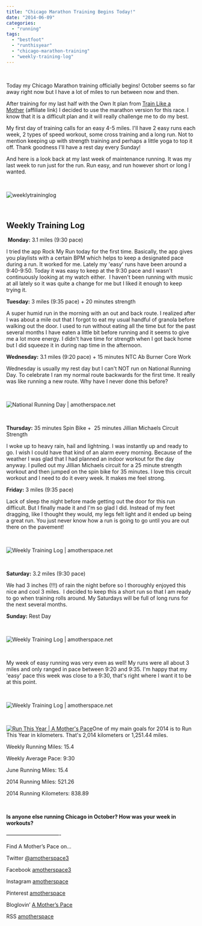 ```yaml
---
title: "Chicago Marathon Training Begins Today!"
date: "2014-06-09"
categories: 
  - "running"
tags: 
  - "bestfoot"
  - "runthisyear"
  - "chicago-marathon-training"
  - "weekly-training-log"
---
```


 

Today my Chicago Marathon training officially begins! October seems so far away right now but I have a lot of miles to run between now and then.

After training for my last half with the Own It plan from [Train Like a Mother](http://amzn.to/1un3PgW) (affiliate link) I decided to use the marathon version for this race. I know that it is a difficult plan and it will really challenge me to do my best.

My first day of training calls for an easy 4-5 miles. I'll have 2 easy runs each week, 2 types of speed workout, some cross training and a long run. Not to mention keeping up with strength training and perhaps a little yoga to top it off. Thank goodness I'll have a rest day every Sunday!

And here is a look back at my last week of maintenance running. It was my last week to run just for the run. Run easy, and run however short or long I wanted.

 

![weeklytraininglog](images/weeklytraininglog.jpg)

 

## Weekly Training Log

  
 **Monday:** 3.1 miles (9:30 pace)

I tried the app Rock My Run today for the first time. Basically, the app gives you playlists with a certain BPM which helps to keep a designated pace during a run. It worked for me. Lately my 'easy' runs have been around a 9:40-9:50. Today it was easy to keep at the 9:30 pace and I wasn't continuously looking at my watch either.  I haven't been running with music at all lately so it was quite a change for me but I liked it enough to keep trying it.

**Tuesday:** 3 miles (9:35 pace) + 20 minutes strength

A super humid run in the morning with an out and back route. I realized after I was about a mile out that I forgot to eat my usual handful of granola before walking out the door. I used to run without eating all the time but for the past several months I have eaten a little bit before running and it seems to give me a lot more energy. I didn't have time for strength when I got back home but I did squeeze it in during nap time in the afternoon.

**Wednesday:** 3.1 miles (9:20 pace) + 15 minutes NTC Ab Burner Core Work

Wednesday is usually my rest day but I can't NOT run on National Running Day. To celebrate I ran my normal route backwards for the first time. It really was like running a new route. Why have I never done this before?

 

![National Running Day | amotherspace.net](images/ABM_1401905600.jpg)

 

**Thursday:** 35 minutes Spin Bike +  25 minutes Jillian Michaels Circuit Strength

I woke up to heavy rain, hail and lightning. I was instantly up and ready to go. I wish I could have that kind of an alarm every morning. Because of the weather I was glad that I had planned an indoor workout for the day anyway. I pulled out my Jillian Michaels circuit for a 25 minute strength workout and then jumped on the spin bike for 35 minutes. I love this circuit workout and I need to do it every week. It makes me feel strong.

**Friday:** 3 miles (9:35 pace)

Lack of sleep the night before made getting out the door for this run difficult. But I finally made it and I'm so glad I did. Instead of my feet dragging, like I thought they would, my legs felt light and it ended up being a great run. You just never know how a run is going to go until you are out there on the pavement!

 

![Weekly Training Log | amotherspace.net](images/I-didnt-sleep-well-last-night-so-I-wanted-to-skip-my-run-this-morning.-I-dragged-my-feet-getting-out-the-door.-When-I-finally-ended-up-outside-I-had-the-best-run.-My-legs-felt-light-and-I-wasnt-dragging-anymore.jpg)

 

**Saturday:** 3.2 miles (9:30 pace)

We had 3 inches (!!!) of rain the night before so I thoroughly enjoyed this nice and cool 3 miles.  I decided to keep this a short run so that I am ready to go when training rolls around. My Saturdays will be full of long runs for the next several months.

**Sunday:** Rest Day

 

![Weekly Training Log | amotherspace.net](images/NikeJune8.png)

 

My week of easy running was very even as well! My runs were all about 3 miles and only ranged in pace between 9:20 and 9:35. I'm happy that my 'easy' pace this week was close to a 9:30, that's right where I want it to be at this point.

 

![Weekly Training Log | amotherspace.net](images/My-last-run-before-chimarathon-training-is-in-the-books.-It-finishes-up-a-super-easy-week-of-running-so-Ill-be-ready-to-GO-on-Monday.-nikeplus-sweatpink-motherrunner-findyourstrong-mamalete-chicagomaratho.jpg)

 

[![Run This Year | A Mother's Pace](images/2014-Badge2_zps954d25232.jpg "Run This Year | A Mother's Pace")](http://runninghutch.com/runthisyear/)One of my main goals for 2014 is to Run This Year in kilometers. That's 2,014 kilometers or 1,251.44 miles.

Weekly Running Miles: 15.4

Weekly Average Pace: 9:30

June Running Miles: 15.4

2014 Running Miles: 521.26

2014 Running Kilometers: 838.89

 

**Is anyone else running Chicago in October? How was your week in workouts?**

——————————-

Find A Mother’s Pace on…

Twitter [@amotherspace3](https://twitter.com/amotherspace3)

Facebook [amotherspace3](http://facebook.com/amotherspace3)

Instagram [amotherspace](http://instagram.com/amotherspace)

Pinterest [amotherspace](http://pinterest.com/amotherspace/)

Bloglovin’ [A Mother’s Pace](http://www.bloglovin.com/en/blog/6680087)

RSS [amotherspace](http://feeds.feedburner.com/amotherspace)
